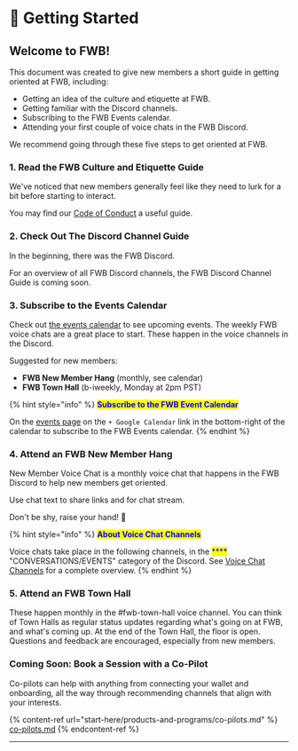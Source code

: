 # 🚀 Getting Started

## **Welcome to FWB!**

This document was created to give new members a short guide in getting oriented at FWB, including:

* Getting an idea of the culture and etiquette at FWB.
* Getting familiar with the Discord channels.
* Subscribing to the FWB Events calendar.
* Attending your first couple of voice chats in the FWB Discord.

We recommend going through these five steps to get oriented at FWB.

### 1. Read the FWB Culture and Etiquette Guide

We've noticed that new members generally feel like they need to lurk for a bit before starting to interact.

You may find our [Code of Conduct](https://github.com/friends-with-benefits/codeofconduct/blob/main/code.md) a useful guide.

### 2. Check Out The Discord Channel Guide

In the beginning, there was the FWB Discord.

For an overview of all FWB Discord channels, the FWB Discord Channel Guide is coming soon.

### 3. Subscribe to the Events Calendar

Check out [the events calendar](https://www.fwb.help/events) to see upcoming events. The weekly FWB voice chats are a great place to start. These happen in the voice channels in the Discord.

Suggested for new members:

* **FWB New Member Hang** (monthly, see calendar)
* **FWB Town Hall** (b-iweekly, Monday at 2pm PST)

{% hint style="info" %}
<mark style="color:blue;">**Subscribe to the FWB Event Calendar**</mark>

On the [events page](https://www.fwb.help/events) on the `+ Google Calendar` link in the bottom-right of the calendar to subscribe to the FWB Events calendar.
{% endhint %}

### 4. Attend an FWB New Member Hang

New Member Voice Chat is a monthly voice chat that happens in the FWB Discord to help new members get oriented.

Use chat text to share links and for chat stream.

Don't be shy, raise your hand! 👋

{% hint style="info" %}
<mark style="color:blue;">**About Voice Chat Channels**</mark>

Voice chats take place in the following channels, in the <mark style="color:blue;">****</mark> "CONVERSATIONS/EVENTS" category of the Discord. See [Voice Chat Channels](broken-reference) for a complete overview.
{% endhint %}

### 5. Attend an FWB Town Hall

These happen monthly in the #fwb-town-hall voice channel. You can think of Town Halls as regular status updates regarding what's going on at FWB, and what's coming up. At the end of the Town Hall, the floor is open. Questions and feedback are encouraged, especially from new members.

### Coming Soon: Book a Session with a Co-Pilot

Co-pilots can help with anything from connecting your wallet and onboarding, all the way through recommending channels that align with your interests.

{% content-ref url="start-here/products-and-programs/co-pilots.md" %}
[co-pilots.md](start-here/products-and-programs/co-pilots.md)
{% endcontent-ref %}

***
